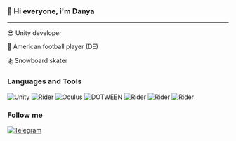 ### 👋 Hi everyone, i'm Danya
_______________________________________________________________________________________________________________
😎 Unity developer

🏈 American football player (DE)

🏂 Snowboard skater


### Languages and Tools


![Unity](https://img.shields.io/static/v1?style=for-the-badge&message=Unity&color=222222&logo=Unity&logoColor=FFFFFF&label=)
![Rider](https://img.shields.io/static/v1?style=for-the-badge&message=Rider&color=00008b&logo=Rider&logoColor=FFFFFF&label=)
![Oculus](https://img.shields.io/static/v1?style=for-the-badge&message=Oculus&color=1C1E20&logo=Oculus&logoColor=FFFFFF&label=)
![DOTWEEN](https://img.shields.io/static/v1?style=for-the-badge&message=DotWeen&color=4f7942&logo=Rider&logoColor=FFFFFF&label=)
![Rider](https://img.shields.io/static/v1?style=for-the-badge&message=Zenject&color=5e5e5e&logo=Rider&logoColor=FFFFFF&label=)
![Rider](https://img.shields.io/static/v1?style=for-the-badge&message=LeoECS&color=000000&logo=Rider&logoColor=FFFFFF&label=)
![Rider](https://img.shields.io/static/v1?style=for-the-badge&message=UniRx&color=f984e5&logo=Rider&logoColor=FFFFFF&label=)

### Follow me
[![Telegram](https://img.shields.io/badge/Telegram-090909?style=for-the-badge&logo=telegram&logoColor=27a0d9>)](https://t.me/Cherkasov_Danil)
